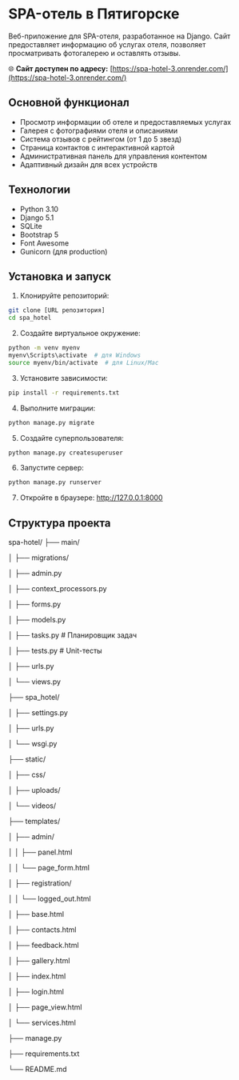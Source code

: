 # SPA-отель в Пятигорске

Веб-приложение для SPA-отеля, разработанное на Django. Сайт предоставляет информацию об услугах отеля, позволяет просматривать фотогалерею и оставлять отзывы.

🌐 **Сайт доступен по адресу:** [https://spa-hotel-3.onrender.com/](https://spa-hotel-3.onrender.com/)

## Основной функционал

- Просмотр информации об отеле и предоставляемых услугах
- Галерея с фотографиями отеля и описаниями
- Система отзывов с рейтингом (от 1 до 5 звезд)
- Страница контактов с интерактивной картой
- Административная панель для управления контентом
- Адаптивный дизайн для всех устройств

## Технологии

- Python 3.10
- Django 5.1
- SQLite
- Bootstrap 5
- Font Awesome
- Gunicorn (для production)

## Установка и запуск

1. Клонируйте репозиторий:
```bash
git clone [URL репозитория]
cd spa_hotel
```

2. Создайте виртуальное окружение:
```bash
python -m venv myenv
myenv\Scripts\activate  # для Windows
source myenv/bin/activate  # для Linux/Mac
```

3. Установите зависимости:
```bash
pip install -r requirements.txt
```

4. Выполните миграции:
```bash
python manage.py migrate
```

5. Создайте суперпользователя:
```bash
python manage.py createsuperuser
```

6. Запустите сервер:
```bash
python manage.py runserver
```

7. Откройте в браузере: http://127.0.0.1:8000

## Структура проекта

spa-hotel/
├── main/

│   ├── migrations/

│   ├── admin.py

│   ├── context_processors.py

│   ├── forms.py

│   ├── models.py

│   ├── tasks.py          # Планировщик задач

│   ├── tests.py          # Unit-тесты

│   ├── urls.py

│   └── views.py

├── spa_hotel/

│   ├── settings.py

│   ├── urls.py

│   └── wsgi.py

├── static/

│   ├── css/

│   ├── uploads/

│   └── videos/

├── templates/

│   ├── admin/

│   │   ├── panel.html

│   │   └── page_form.html

│   ├── registration/

│   │   └── logged_out.html

│   ├── base.html

│   ├── contacts.html

│   ├── feedback.html

│   ├── gallery.html

│   ├── index.html

│   ├── login.html

│   ├── page_view.html

│   └── services.html

├── manage.py

├── requirements.txt

└── README.md

